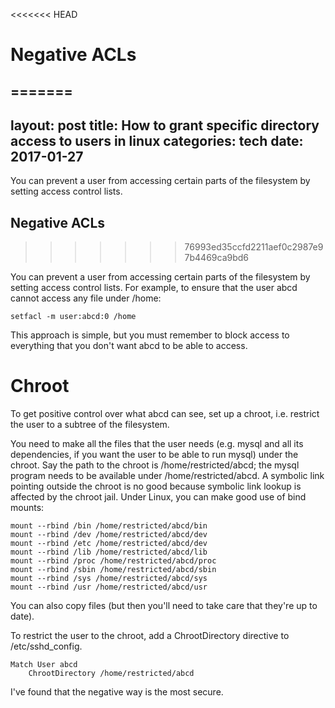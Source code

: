 <<<<<<< HEAD
# Negative ACLs
=======
---
layout: post
title: How to grant specific directory access to users in linux
categories: tech
date: 2017-01-27
---

You can prevent a user from accessing certain parts of the filesystem by setting access control lists.

## Negative ACLs
>>>>>>> 76993ed35ccfd2211aef0c2987e97b4469ca9bd6

You can prevent a user from accessing certain parts of the filesystem by setting access control lists. For example, to ensure that the user abcd cannot access any file under /home:

    setfacl -m user:abcd:0 /home

This approach is simple, but you must remember to block access to everything that you don't want abcd to be able to access.

# Chroot

To get positive control over what abcd can see, set up a chroot, i.e. restrict the user to a subtree of the filesystem.

You need to make all the files that the user needs (e.g. mysql and all its dependencies, if you want the user to be able to run mysql) under the chroot. Say the path to the chroot is /home/restricted/abcd; the mysql program needs to be available under /home/restricted/abcd. A symbolic link pointing outside the chroot is no good because symbolic link lookup is affected by the chroot jail. Under Linux, you can make good use of bind mounts:

    mount --rbind /bin /home/restricted/abcd/bin
    mount --rbind /dev /home/restricted/abcd/dev
    mount --rbind /etc /home/restricted/abcd/dev
    mount --rbind /lib /home/restricted/abcd/lib
    mount --rbind /proc /home/restricted/abcd/proc
    mount --rbind /sbin /home/restricted/abcd/sbin
    mount --rbind /sys /home/restricted/abcd/sys
    mount --rbind /usr /home/restricted/abcd/usr

You can also copy files (but then you'll need to take care that they're up to date).

To restrict the user to the chroot, add a ChrootDirectory directive to /etc/sshd_config.

    Match User abcd
        ChrootDirectory /home/restricted/abcd


I've found that the negative way is the most secure.

